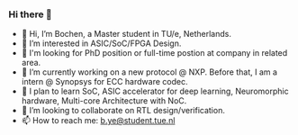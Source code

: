 ### Hi there 👋
- 👋 Hi, I’m Bochen, a Master student in TU/e, Netherlands.
- 👀 I’m interested in ASIC/SoC/FPGA Design.
- 🤔 I'm looking for PhD position or full-time postion at company in related area.
- 🔭 I’m currently working on a new protocol @ NXP. Before that, I am a intern @ Synopsys for ECC hardware codec.
- 🌱 I plan to learn SoC, ASIC accelerator for deep learning, Neuromorphic hardware, Multi-core Architecture with NoC.
- 💞️ I’m looking to collaborate on RTL design/verification.
- 📫 How to reach me: b.ye@student.tue.nl
